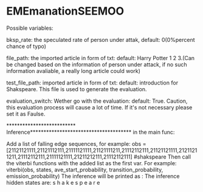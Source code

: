 # EMEmanationSEEMOO

Possible variables:

bksp_rate: the speculated rate of person under attak, default: 0(0%percent chance of typo)

file_path: the imported article in form of txt: default: Harry Potter 1 2 3.(Can be changed based on the information of person under attack, if no such information avaliable, a really long article could work)

test_file_path: imported article in form of txt: default: introduction for Shakspeare. This file is used to generate the evaluation.

evaluation_switch: Wether go with the evaluation: default: True. Caution, this evaluation process will cause a lot of time. If it's not necessary please set it as Faulse.



**************************  Inference**************************************
in the main func:

Add a list of falling edge sequences, for example: obs = [21121121111,21121112111,21111121111,21121111211,21112112111,21121121111,21211211211,21112112111,21111121111,21211212111,21112112111]
    #shakspeare
Then call the viterbi functions with the added list as the first var. For example:    
    viterbi(obs,
            states,
            ave_start_probability,
            transition_probability,
            emission_probability)
The inference will be printed as :
The inference hidden states are:
s h a k e s p e a r e



